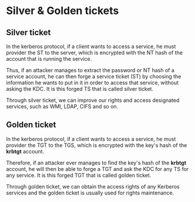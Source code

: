 # Silver & Golden tickets

## Silver ticket

In the kerberos protocol, if a client wants to access a service, he must provider the ST to the server, which is encrypted with the NT hash of the account that is running the service.

Thus, if an attacker manages to extract the password or NT hash of a service account, he can then forge a service ticket (ST) by choosing the information he wants to put in it in order to access that service, without asking the KDC. It is this forged TS that is called silver ticket.

Through silver ticket, we can improve our rights and access designated services, such as WMI, LDAP, CIFS and so on.

## Golden ticket

In the kerberos protocol, if a client wants to access a service, he must provider the TGT to the TGS, which is encrypted with the key's hash of the **krbtgt** account.

Therefore, if an attacker ever manages to find the key's hash of the **krbtgt** account, he will then be able to forge a TGT and ask the KDC for any TS for any service. It is this forged TGT that is called golden ticket.

Through golden ticket, we can obtain the access rights of any Kerberos services and the golden ticket is usually used for rights maintenance.
